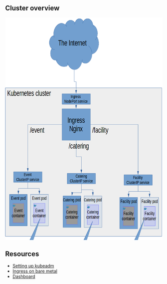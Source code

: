 
## Cluster overview

![k8s cluster overview](k8sdiagram.png)


## Resources

- [Setting up kubeadm](https://kubernetes.io/docs/setup/production-environment/tools/kubeadm/create-cluster-kubeadm/)
- [Ingress on bare metal](https://kubernetes.github.io/ingress-nginx/deploy)
- [Dashboard](https://kubernetes.io/docs/tasks/access-application-cluster/web-ui-dashboard/)
